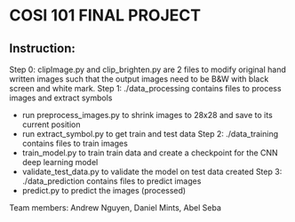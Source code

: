 # COSI 101 FINAL PROJECT

## Instruction: 

Step 0: clipImage.py and clip_brighten.py are 2 files to modify original hand written images such that the output images need to be B&W with black screen and white mark.
Step 1: ./data_processing contains files to process images and extract symbols
- run preprocess_images.py to shrink images to 28x28 and save to its current position
- run extract_symbol.py to get train and test data
Step 2: ./data_training contains files to train images
- train_model.py to train train data and create a checkpoint for the CNN deep learning model
- validate_test_data.py to validate the model on test data created
Step 3: ./data_prediction contains files to predict images
- predict.py to predict the images (processed)

Team members: Andrew Nguyen, Daniel Mints, Abel Seba